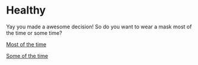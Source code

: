 # Healthy
Yay you made a awesome decision! So do you want to wear a mask most of the time or some time?

[Most of the time](always.md)

[Some of the time](sometimes.md)